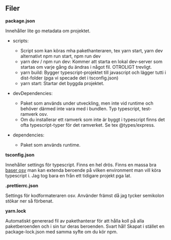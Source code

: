 ## Filer

**package.json**

Innehåller lite go metadata om projektet.

- scripts:

  - Script som kan köras mha pakethanteraren, tex yarn start, yarn dev alternativt npm run start, npm run dev
  - yarn dev / npm run dev: Kommer att starta en lokal dev-server som startas om varje gång du ändras i något fil. OTROLIGT trevligt.
  - yarn build: Bygger typescript-projektet till javascript och lägger tutti i dist-folder (pga vi specade det i tsconfig.json)
  - yarn start: Startar det byggda projektet.

- devDependencies:

  - Paket som används under utveckling, men inte vid runtime och behöver därmed inte vara med i bundlen. Typ typescript, test-ramverk osv.
  - Om du installerar ett ramverk som inte är byggt i typescript finns det ofta typescript-typer för det ramverket. Se tex @types/express.

- dependencies:

  - Paket som används runtime.

**tsconfig.json**

Innehåller settings för typescript. Finns en hel drös. Finns en massa bra [baser osv](https://www.typescriptlang.org/docs/handbook/tsconfig-json.html) man kan extenda beroende på vilken environment man vill köra typescript i. Jag tog bara en från ett tidigare projekt pga lat.

**.prettierrc.json**

Settings för kodformateraren osv. Använder främst då jag tycker semikolon stökar ner så förbenat.

**yarn.lock**

Automatiskt genererad fil av pakethanterar för att hålla koll på alla paketberoenden och i sin tur deras beroenden. Svart hål! Skapat i stället en package-lock.json med samma syfte om du kör npm.
